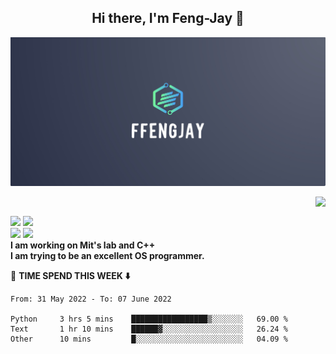 <h2 align="center"> Hi there, I'm Feng-Jay 👋 </h2>  

![](https://github.com/Feng-Jay/DataStruct/blob/master/Image/1.png)  

<img align="right" src="https://github-readme-stats.vercel.app/api?username=Feng-Jay&show_icons=true&icon_color=CE1D2D&text_color=718096&bg_color=ffffff&hide_title=true" />


&emsp;

![](https://visitor-badge.glitch.me/badge?page_id=Feng-Jay.readme)
![](https://img.shields.io/badge/Concentrate-Cpp-blue)  
![](https://img.shields.io/badge/Rust-primer-orange)
![](https://img.shields.io/badge/Target-OS-9cf)  
**I am working on Mit's lab and C++**  
**I am trying to be an excellent OS programmer.**  


📘 **TIME SPEND THIS WEEK ⬇️**
<!--START_SECTION:waka-->

```text
From: 31 May 2022 - To: 07 June 2022

Python     3 hrs 5 mins    █████████████████▒░░░░░░░   69.00 %
Text       1 hr 10 mins    ██████▓░░░░░░░░░░░░░░░░░░   26.24 %
Other      10 mins         █░░░░░░░░░░░░░░░░░░░░░░░░   04.09 %
```

<!--END_SECTION:waka-->
